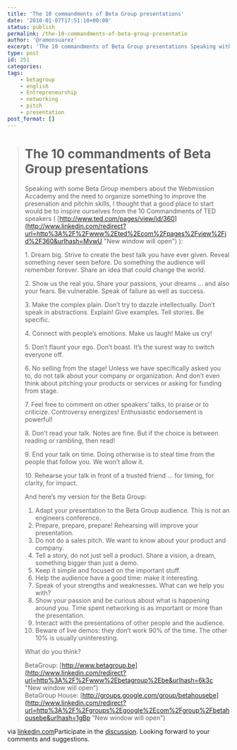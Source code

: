 ```yaml
---
title: 'The 10 commandments of Beta Group presentations'
date: '2010-01-07T17:51:10+00:00'
status: publish
permalink: /the-10-commandments-of-beta-group-presentatio
author: '@ramonsuarez'
excerpt: 'The 10 commandments of Beta Group presentations Speaking with some Beta Group members about the Webmission Accademy and the need to organize something to improve the presenation and pitchin skills, I thought that a good place to start would be to ...'
type: post
id: 251
categories:
tags:
    - betagroup
    - english
    - Entrepreneurship
    - networking
    - pitch
    - presentation
post_format: []
---
```

> # The 10 commandments of Beta Group presentations
> 
>  Speaking with some Beta Group members about the Webmission Accademy and the need to organize something to improve the presenation and pitchin skills, I thought that a good place to start would be to inspire ourselves from the 10 Commandments of TED speakers ( [http://www.ted.com/pages/view/id/360](http://www.linkedin.com/redirect?url=http%3A%2F%2Fwww%2Eted%2Ecom%2Fpages%2Fview%2Fid%2F360&urlhash=MvwU "New window will open") ):
> 
> 1\. Dream big. Strive to create the best talk you have ever given. Reveal something never seen before. Do something the audience will remember forever. Share an idea that could change the world.
> 
> 2\. Show us the real you. Share your passions, your dreams … and also your fears. Be vulnerable. Speak of failure as well as success.
> 
> 3\. Make the complex plain. Don’t try to dazzle intellectually. Don’t speak in abstractions. Explain! Give examples. Tell stories. Be specific.
> 
> 4\. Connect with people’s emotions. Make us laugh! Make us cry!
> 
> 5\. Don’t flaunt your ego. Don’t boast. It’s the surest way to switch everyone off.
> 
> 6\. No selling from the stage! Unless we have specifically asked you to, do not talk about your company or organization. And don’t even think about pitching your products or services or asking for funding from stage.
> 
> 7\. Feel free to comment on other speakers’ talks, to praise or to criticize. Controversy energizes! Enthusiastic endorsement is powerful!
> 
> 8\. Don’t read your talk. Notes are fine. But if the choice is between reading or rambling, then read!
> 
> 9\. End your talk on time. Doing otherwise is to steal time from the people that follow you. We won’t allow it.
> 
> 10\. Rehearse your talk in front of a trusted friend … for timing, for clarity, for impact.
> 
> And here’s my version for the Beta Group:
> 
>  1. Adapt your presentation to the Beta Group audience. This is not an engineers conference.   
>  2. Prepare, prepare, prepare! Rehearsing will improve your presentation.  
>  3. Do not do a sales pitch. We want to know about your product and company.  
>  4. Tell a story, do not just sell a product. Share a vision, a dream, something bigger than just a demo.  
>  5. Keep it simple and focused on the important stuff.  
>  6. Help the audience have a good time: make it interesting.  
>  7. Speak of your strengths and weaknesses. What can we help you with?  
>  8. Show your passion and be curious about what is happening around you. Time spent networking is as important or more than the presentation.  
>  9. Interact with the presentations of other people and the audience.  
>  10. Beware of live demos: they don’t work 90% of the time. The other 10% is usually uninteresting.
> 
> What do you think?
> 
> BetaGroup: [http://www.betagroup.be](http://www.linkedin.com/redirect?url=http%3A%2F%2Fwww%2Ebetagroup%2Ebe&urlhash=6k3c "New window will open")   
> BetaGroup House: [http://groups.google.com/group/betahousebe](http://www.linkedin.com/redirect?url=http%3A%2F%2Fgroups%2Egoogle%2Ecom%2Fgroup%2Fbetahousebe&urlhash=1gBp "New window will open")

via [linkedin.com](http://www.linkedin.com/groupAnswers?viewQuestionAndAnswers=&gid=87954&discussionID=11957447&sik=1262886119376&trk=ug_qa_q&goback=%2Eand_87954_11957447_*2_*2%2Eana_87954_1262886119376_3_1)Participate in the [discussion](http://www.linkedin.com/groupAnswers?viewQuestionAndAnswers=&gid=87954&discussionID=11957447&sik=1262886119376&trk=ug_qa_q&goback=%2Eand_87954_11957447_*2_*2%2Eana_87954_1262886119376_3_1). Looking forward to your comments and suggestions.

